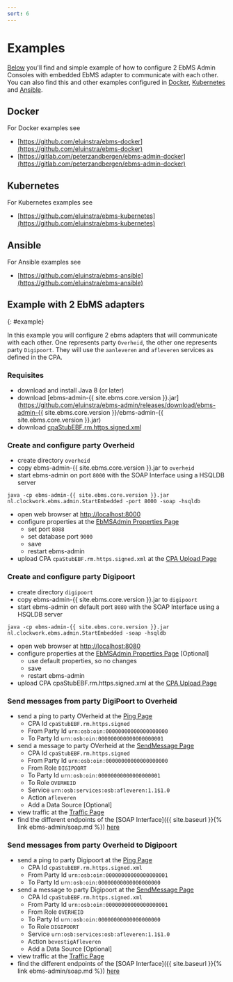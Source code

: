 ```yaml
---
sort: 6
---
```


# Examples

[Below](#example) you'll find and simple example of how to configure 2 EbMS Admin Consoles with embedded EbMS adapter to communicate with each other.
You can also find this and other examples configured in [Docker](#docker), [Kubernetes](#kubernetes) and [Ansible](#ansible).

## Docker

For Docker examples see
- [https://github.com/eluinstra/ebms-docker](https://github.com/eluinstra/ebms-docker)
- [https://gitlab.com/peterzandbergen/ebms-admin-docker](https://gitlab.com/peterzandbergen/ebms-admin-docker)

## Kubernetes

For Kubernetes examples see
- [https://github.com/eluinstra/ebms-kubernetes](https://github.com/eluinstra/ebms-kubernetes)

## Ansible

For Ansible examples see
- [https://github.com/eluinstra/ebms-ansible](https://github.com/eluinstra/ebms-ansible)

## Example with 2 EbMS adapters
{: #example}

In this example you will configure 2 ebms adapters that will communicate with each other. One represents party `Overheid`, the other one represents party `Digipoort`. They will use the `aanleveren` and `afleveren` services as defined in the CPA.

### Requisites

- download and install Java 8 (or later)
- download [ebms-admin-{{ site.ebms.core.version }}.jar](https://github.com/eluinstra/ebms-admin/releases/download/ebms-admin-{{ site.ebms.core.version }}/ebms-admin-{{ site.ebms.core.version }}.jar)
- download [cpaStubEBF.rm.https.signed.xml](https://raw.githubusercontent.com/eluinstra/ebms-admin/ebms-admin-2.17.3/resources/CPAs/cpaStubEBF.rm.https.signed.xml)

### Create and configure party Overheid

- create directory `overheid`
- copy ebms-admin-{{ site.ebms.core.version }}.jar to `overheid`
- start ebms-admin on port `8000` with the SOAP Interface using a HSQLDB server
```
java -cp ebms-admin-{{ site.ebms.core.version }}.jar nl.clockwork.ebms.admin.StartEmbedded -port 8000 -soap -hsqldb
```
- open web browser at [http://localhost:8000](http://localhost:8000)
- configure properties at the [EbMSAdmin Properties Page](https://localhost:8000/wicket/bookmarkable/nl.clockwork.ebms.admin.web.configuration.EbMSAdminPropertiesPage)
	- set port `8088`
	- set database port `9000`
	- save
	- restart ebms-admin
- upload CPA `cpaStubEBF.rm.https.signed.xml` at the [CPA Upload Page](http://localhost:8000/wicket/bookmarkable/nl.clockwork.ebms.admin.web.service.cpa.CPAUploadPage)

### Create and configure party Digipoort

- create directory `digipoort`
- copy ebms-admin-{{ site.ebms.core.version }}.jar to `digipoort`
- start ebms-admin on default port `8080` with the SOAP Interface using a HSQLDB server
```
java -cp ebms-admin-{{ site.ebms.core.version }}.jar nl.clockwork.ebms.admin.StartEmbedded -soap -hsqldb
```
- open web browser at [http://localhost:8080](http://localhost:8080)
- configure properties at the [EbMSAdmin Properties Page](http://localhost:8080/wicket/bookmarkable/nl.clockwork.ebms.admin.web.configuration.EbMSAdminPropertiesPage) [Optional]
	- use default properties, so no changes
	- save
	- restart ebms-admin
- upload CPA cpaStubEBF.rm.https.signed.xml at the [CPA Upload Page](http://localhost:8080/wicket/bookmarkable/nl.clockwork.ebms.admin.web.service.cpa.CPAUploadPage)

### Send messages from party DigiPoort to Overheid

- send a ping to party OVerheid at the [Ping Page](http://localhost:8080/wicket/bookmarkable/nl.clockwork.ebms.admin.web.service.message.PingPage)
	- CPA Id `cpaStubEBF.rm.https.signed`
	- From Party Id `urn:osb:oin:00000000000000000000`
	- To Party Id `urn:osb:oin:000000000000000000001`
- send a message to party OVerheid at the [SendMessage Page](http://localhost:8080/wicket/bookmarkable/nl.clockwork.ebms.admin.web.service.message.SendMessagePageX)
	- CPA Id `cpaStubEBF.rm.https.signed`
	- From Party Id `urn:osb:oin:00000000000000000000`
	- From Role `DIGIPOORT`
	- To Party Id `urn:osb:oin:00000000000000000001`
	- To Role `OVERHEID`
	- Service `urn:osb:services:osb:afleveren:1.1$1.0`
	- Action `afleveren`
	- Add a Data Source [Optional]
- view traffic at the [Traffic Page](http://localhost:8080/wicket/bookmarkable/nl.clockwork.ebms.admin.web.message.TrafficPage)
- find the different endpoints of the [SOAP Interface]({{ site.baseurl }}{% link ebms-admin/soap.md %}) [here](http://localhost:8080/service)

### Send messages from party Overheid to Digipoort

- send a ping to party Digipoort at the [Ping Page](http://localhost:8000/wicket/bookmarkable/nl.clockwork.ebms.admin.web.service.message.PingPage)
	- CPA Id `cpaStubEBF.rm.https.signed.xml`
	- From Party Id `urn:osb:oin:00000000000000000001`
	- To Party Id `urn:osb:oin:00000000000000000000`
- send a message to party Digipoort at the [SendMessage Page](http://localhost:8000/wicket/bookmarkable/nl.clockwork.ebms.admin.web.service.message.SendMessagePageX)
	- CPA Id `cpaStubEBF.rm.https.signed.xml`
	- From Party Id `urn:osb:oin:00000000000000000001`
	- From Role `OVERHEID`
	- To Party Id `urn:osb:oin:00000000000000000000`
	- To Role `DIGIPOORT`
	- Service `urn:osb:services:osb:afleveren:1.1$1.0`
	- Action `bevestigAfleveren`
	- Add a Data Source [Optional]
- view traffic at the [Traffic Page](http://localhost:8000/wicket/bookmarkable/nl.clockwork.ebms.admin.web.message.TrafficPage)
- find the different endpoints of the [SOAP Interface]({{ site.baseurl }}{% link ebms-admin/soap.md %}) [here](http://localhost:8000/service)
